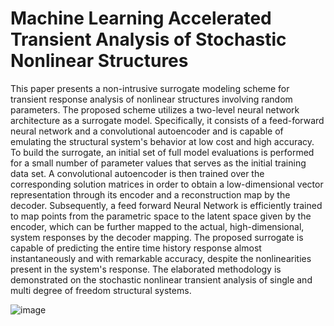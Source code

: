 # Machine Learning Accelerated Transient Analysis of Stochastic Nonlinear Structures
This paper presents a non-intrusive surrogate modeling scheme for transient response analysis of nonlinear structures involving random parameters. The proposed scheme utilizes a two-level neural network architecture as a surrogate model. Specifically, it consists of a feed-forward neural network and a convolutional autoencoder and is capable of emulating the structural system's behavior at low cost and high accuracy. To build the surrogate, an initial set of full model evaluations is performed for a small number of parameter values that serves as the initial training data set. A convolutional autoencoder is then trained over the corresponding solution matrices in order to obtain a low-dimensional vector representation through its encoder and a reconstruction map by the decoder. Subsequently, a feed forward Neural Network is efficiently trained to map points from the parametric space to the latent space given by the encoder, which can be further mapped to the actual, high-dimensional, system responses by the decoder mapping. The proposed surrogate is capable of predicting the entire time history response almost instantaneously and with remarkable accuracy, despite the nonlinearities present in the system's response. The elaborated methodology is demonstrated on the stochastic nonlinear transient analysis of single and multi degree of freedom structural systems.

![image](https://user-images.githubusercontent.com/15322711/133802369-56b2466c-68a8-432f-a98d-6864007a1ddc.png)
